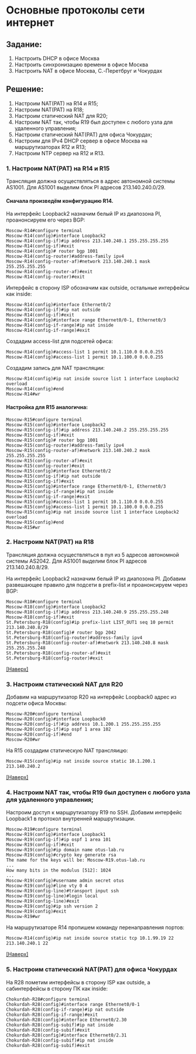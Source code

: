 # Основные протоколы сети интернет
## Задание:
1. Настроить DHCP в офисе Москва
2. Настроить синхронизацию времени в офисе Москва
3. Настроить NAT в офисе Москва, C.-Перетбруг и Чокурдах

## Решение:
1. Настроим NAT(PAT) на R14 и R15; 
2. Настроим NAT(PAT) на R18; 
3. Настроим статический NAT для R20;
4. Настроим NAT так, чтобы R19 был доступен с любого узла для удаленного управления;
5. Настроим статический NAT(PAT) для офиса Чокурдах;
6. Настроим для IPv4 DHCP сервер в офисе Москва на маршрутизаторах R12 и R13;
7. Настроим NTP сервер на R12 и R13.

### 1. Настроим NAT(PAT) на R14 и R15
Трансляция должна осуществляться в адрес автономной системы AS1001. Для AS1001 выделим блок PI адресов 213.140.240.0/29.

#### Сначала произведём конфигурацию R14. 

На интерфейс Loopback2 назначим белый IP из диапозона PI, проанонсируем его через BGP:
```
Moscow-R14#configure terminal 
Moscow-R14(config)#interface Loopback2
Moscow-R14(config-if)#ip address 213.140.240.1 255.255.255.255
Moscow-R14(config-if)#exit
Moscow-R14(config)# router bgp 1001
Moscow-R14(config-router)#address-family ipv4
Moscow-R14(config-router-af)#network 213.140.240.1 mask 255.255.255.255
Moscow-R14(config-router-af)#exit
Moscow-R14(config-router)#exit
```
Интерфейс в сторону ISP обозначим как outside, остальные интерфейсы как inside:
```
Moscow-R14(config)#interface Ethernet0/2
Moscow-R14(config-if)#ip nat outside
Moscow-R14(config-if)#exit          
Moscow-R14(config)#interface range Ethernet0/0-1, Ethernet0/3
Moscow-R14(config-if-range)#ip nat inside 
Moscow-R14(config-if-range)#exit
```
Создадим access-list для подсетей офиса:
```
Moscow-R14(config)#access-list 1 permit 10.1.110.0 0.0.0.255
Moscow-R14(config)#access-list 1 permit 10.1.100.0 0.0.0.255
```
Создадим запись для NAT трансляции:
```
Moscow-R14(config)#ip nat inside source list 1 interface Loopback2 overload
Moscow-R14(config)#end
Moscow-R14#wr
```
#### Настройка для R15 аналогична:

```
Moscow-R15#configure terminal 
Moscow-R15(config)#interface Loopback2
Moscow-R15(config-if)#ip address 213.140.240.2 255.255.255.255
Moscow-R15(config-if)#exit
Moscow-R15(config)# router bgp 1001
Moscow-R15(config-router)#address-family ipv4
Moscow-R15(config-router-af)#network 213.140.240.2 mask 255.255.255.255
Moscow-R15(config-router-af)#exit
Moscow-R15(config-router)#exit
Moscow-R15(config)#interface Ethernet0/2
Moscow-R15(config-if)#ip nat outside
Moscow-R15(config-if)#exit          
Moscow-R15(config)#interface range Ethernet0/0-1, Ethernet0/3
Moscow-R15(config-if-range)#ip nat inside 
Moscow-R15(config-if-range)#exit
Moscow-R15(config)#access-list 1 permit 10.1.110.0 0.0.0.255
Moscow-R15(config)#access-list 1 permit 10.1.100.0 0.0.0.255
Moscow-R15(config)#ip nat inside source list 1 interface Loopback2 overload
Moscow-R15(config)#end
Moscow-R15#wr
```

### 2. Настроим NAT(PAT) на R18
Трансляция должна осуществляться в пул из 5 адресов автономной системы AS2042. Для AS1001 выделим блок PI адресов 213.140.240.8/29.

На интерфейс Loopback2 назначим белый IP из диапозона PI. Добавим развешающее правило для подсети в prefix-list и проанонсируем через BGP:
```
Moscow-R18#configure terminal 
Moscow-R18(config)#interface Loopback2
Moscow-R18(config-if)#ip address 213.140.240.9 255.255.255.248
Moscow-R18(config-if)#exit
St.Petersburg-R18(config)#ip prefix-list LIST_OUT1 seq 10 permit 213.140.240.8/29     
St.Petersburg-R18(config)# router bgp 2042
St.Petersburg-R18(config-router)#address-family ipv4
St.Petersburg-R18(config-router-af)#network 213.140.240.8 mask 255.255.255.248
St.Petersburg-R18(config-router-af)#exit
St.Petersburg-R18(config-router)#exit
```





[[Наверх]](https://github.com/GAFisher/otus-network-engineer/blob/main/homework_nat/README.md#основные-протоколы-сети-интернет)
### 3. Настроим статический NAT для R20
Добавим на маршрутизатор R20 на интерфейс Loopback0 адрес из подсети офиса Москвы:
```
Moscow-R20#configure terminal 
Moscow-R20(config)#interface Loopback0
Moscow-R20(config-if)#ip address 10.1.200.1 255.255.255.255
Moscow-R20(config-if)#ip ospf 1 area 102
Moscow-R20(config-if)#end
Moscow-R20#wr
```
На R15 cоздадим статическую NAT трансляицю:
```
Moscow-R15(config)#ip nat inside source static 10.1.200.1 213.140.240.2
```
[[Наверх]](https://github.com/GAFisher/otus-network-engineer/blob/main/homework_nat/README.md#основные-протоколы-сети-интернет)
### 4. Настроим NAT так, чтобы R19 был доступен с любого узла для удаленного управления;
Настроим доступ к марщрутизатору R19 по SSH. Добавим интерфейс Loopback1 в протокол внутренней маршрутизации. 
```
Moscow-R19#configure terminal 
Moscow-R19(config)#interface Loopback1          
Moscow-R19(config-if)#ip ospf 1 area 101
Moscow-R19(config-if)#exit
Moscow-R19(config)#ip domain name otus-lab.ru
Moscow-R19(config)#crypto key generate rsa 
The name for the keys will be: Moscow-R19.otus-lab.ru
...
How many bits in the modulus [512]: 1024
...
Moscow-R19(config)#username admin secret otus
Moscow-R19(config)#line vty 0 4
Moscow-R19(config-line)#transport input ssh
Moscow-R19(config-line)#login local 
Moscow-R19(config-line)#exit
Moscow-R19(config)#ip ssh version 2
Moscow-R19(config)#exit
Moscow-R19#wr
```
На маршрутизаторе R14 пропишем команду перенаправления портов:
```
Moscow-R14(config)#ip nat inside source static tcp 10.1.99.19 22 213.140.240.1 22 
```


[[Наверх]](https://github.com/GAFisher/otus-network-engineer/blob/main/homework_nat/README.md#основные-протоколы-сети-интернет)
### 5. Настроим статический NAT(PAT) для офиса Чокурдах

На R28 пометим интерфейсы в сторону ISP как outside, а сабинтерфейсы в сторону ПК как inside:
```
Chokurdah-R28#configure terminal
Chokurdah-R28(config)#interface range Ethernet0/0-1
Chokurdah-R28(config-if-range)#ip nat outside
Chokurdah-R28(config-if-range)#exit
Chokurdah-R28(config)#interface Ethernet0/2.30
Chokurdah-R28(config-subif)#ip nat inside 
Chokurdah-R28(config-subif)#exit
Chokurdah-R28(config)#interface Ethernet0/2.31             
Chokurdah-R28(config-subif)#ip nat inside           
Chokurdah-R28(config-subif)#exit
```




